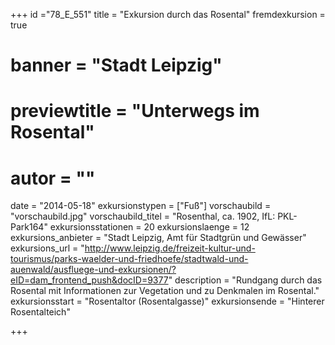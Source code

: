 +++
id ="78_E_551"
title = "Exkursion durch das Rosental"
fremdexkursion = true
# banner = "Stadt Leipzig"
# previewtitle = "Unterwegs im Rosental"
# autor = ""
date = "2014-05-18"
exkursionstypen = ["Fuß"]
vorschaubild = "vorschaubild.jpg"
vorschaubild_titel = "Rosenthal, ca. 1902, IfL: PKL-Park164"
exkursionsstationen = 20
exkursionslaenge = 12
exkursions_anbieter = "Stadt Leipzig, Amt für Stadtgrün und Gewässer"
exkursions_url = "http://www.leipzig.de/freizeit-kultur-und-tourismus/parks-waelder-und-friedhoefe/stadtwald-und-auenwald/ausfluege-und-exkursionen/?eID=dam_frontend_push&docID=9377"
description = "Rundgang durch das Rosental mit Informationen zur Vegetation und zu Denkmalen im Rosental."
exkursionsstart = "Rosentaltor (Rosentalgasse)" 
exkursionsende = "Hinterer Rosentalteich"

+++
